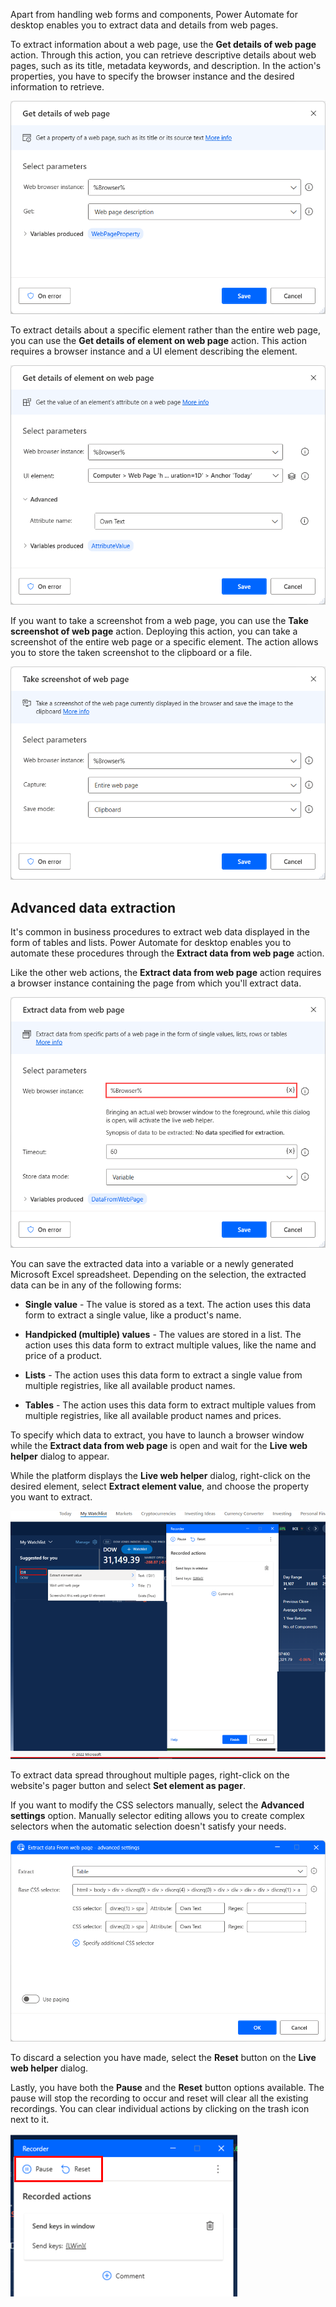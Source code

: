 Apart from handling web forms and components, Power Automate for desktop enables you to extract data and details from web pages.

To extract information about a web page, use the **Get details of web page** action.  Through this action, you can retrieve descriptive details about web pages, such as its title, metadata keywords, and description. In the action's properties, you have to specify the browser instance and the desired information to retrieve.

![Screenshot of the Get details of web page action.](..\media\get-details-of-web-page-action.png)

To extract details about a specific element rather than the entire web page, you can use the **Get details of element on web page** action. This action requires a browser instance and a UI element describing the element.

![Screenshot of the Get details of element on web page action.](..\media\get-details-of-element-on-web-page-action.png)

If you want to take a screenshot from a web page, you can use the **Take screenshot of web page** action. Deploying this action, you can take a screenshot of the entire web page or a specific element. The action allows you to store the taken screenshot to the clipboard or a file.

![Screenshot of the Take screenshot of web page action.](..\media\take-screenshot-of-web-page-action.png)

## Advanced data extraction

It's common in business procedures to extract web data displayed in the form of tables and lists. Power Automate for desktop enables you to automate these procedures through the **Extract data from web page** action.

Like the other web actions, the **Extract data from web page** action requires a browser instance containing the page from which you'll extract data.

![Screenshot of the Extract data from web page action.](..\media\extract-data-from-web-page-action.png)

You can save the extracted data into a variable or a newly generated Microsoft Excel spreadsheet. Depending on the selection, the extracted data can be in any of the following forms:

- **Single value** - The value is stored as a text. The action uses this data form to extract a single value, like a product's name.

- **Handpicked (multiple) values** - The values are stored in a list. The action uses this data form to extract multiple values, like the name and price of a product.

- **Lists** - The action uses this data form to extract a single value from multiple registries, like all available product names.

- **Tables** - The action uses this data form to extract multiple values from multiple registries, like all available product names and prices.

To specify which data to extract, you have to launch a browser window while the **Extract data from web page** is open and wait for the **Live web helper** dialog to appear.

While the platform displays the **Live web helper** dialog, right-click on the desired element, select **Extract element value**, and choose the property you want to extract.

![Screenshot of an extracted single value.](..\media\extract-single-value.png)


To extract data spread throughout multiple pages, right-click on the website's pager button and select **Set element as pager**.

If you want to modify the CSS selectors manually, select the **Advanced settings** option. Manually selector editing allows you to create complex selectors when the automatic selection doesn't satisfy your needs.

![Screenshot of the advanced settings of the Live web helper.](..\media\web-helper-advanced-settings.png)

To discard a selection you have made, select the **Reset** button on the **Live web helper** dialog.

Lastly, you have both the **Pause** and the **Reset** button options available. The pause will stop the recording to occur and reset will clear all the existing recordings. You can clear individual actions by clicking on the trash icon next to it.

![Screenshot of the Live web helper dialog.](..\media\web-helper-dialog.png)
